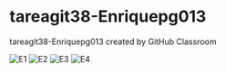 # tareagit38-Enriquepg013
tareagit38-Enriquepg013 created by GitHub Classroom


![E1](https://user-images.githubusercontent.com/115102458/222533426-41d20c60-81c2-48df-aa70-18fcb035b4fe.png)
![E2](https://user-images.githubusercontent.com/115102458/222533433-e826bf8d-52ee-4047-af2f-73f72654b838.png)
![E3](https://user-images.githubusercontent.com/115102458/222533436-a4c4d1b3-6279-425a-a46c-788da6b00bde.png)
![E4](https://user-images.githubusercontent.com/115102458/222533440-30f1a92d-3efd-4b07-95cc-46d2462c88d8.png)
